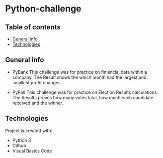 # Python-challenge
## Table of contents
* [General info](#general-info)
* [Technologies](#technologies)


## General info
 * PyBank
This challenge was for practice on finiancial data within a company. The Result shows the which month had the largest and smallest profit changes
	
* PyPoll
This challenge was for practice on Election Results calculations. The Results proves how many votes total, how much each candidate received and the winner.
	
## Technologies
Project is created with:
* Python 3
* Github
* Visual Basics Code

